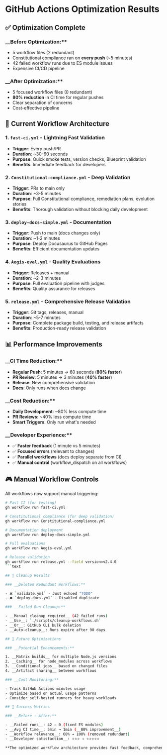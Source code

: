 # GitHub Actions Optimization Results

## ✅ Optimization Complete

### __Before Optimization:**

- 5 workflow files (2 redundant)
- Constitutional compliance ran on __every push__ (~5 minutes)
- 42 failed workflow runs due to ES module issues
- Expensive CI/CD pipeline

### __After Optimization:**

- 5 focused workflow files (0 redundant)
- __80% reduction__ in CI time for regular pushes
- Clear separation of concerns
- Cost-effective pipeline

## 🎯 Current Workflow Architecture

### 1. __`fast-ci.yml`__ - Lightning Fast Validation

- __Trigger__: Every push/PR
- __Duration__: ~30-60 seconds
- __Purpose__: Quick smoke tests, version checks, Blueprint validation
- __Benefits__: Immediate feedback for developers

### 2. __`Constitutional-compliance.yml`__ - Deep Validation

- __Trigger__: PRs to main only
- __Duration__: ~3-5 minutes
- __Purpose__: Full Constitutional compliance, remediation plans, evolution stories
- __Benefits__: Thorough validation without blocking daily development

### 3. __`deploy-docs-simple.yml`__ - Documentation

- __Trigger__: Push to main (docs changes only)
- __Duration__: ~1-2 minutes
- __Purpose__: Deploy Docusaurus to GitHub Pages
- __Benefits__: Efficient documentation updates

### 4. __`Aegis-eval.yml`__ - Quality Evaluations

- __Trigger__: Releases + manual
- __Duration__: ~2-3 minutes
- __Purpose__: Full evaluation pipeline with judges
- __Benefits__: Quality assurance for releases

### 5. __`release.yml`__ - Comprehensive Release Validation

- __Trigger__: Git tags, releases, manual
- __Duration__: ~5-7 minutes
- __Purpose__: Complete package build, testing, and release artifacts
- __Benefits__: Production-ready release validation

## 📊 Performance Improvements

### __CI Time Reduction:**

- __Regular Push__: 5 minutes → 60 seconds (__80% faster__)
- __PR Review__: 5 minutes → 3 minutes (__40% faster__)
- __Release__: New comprehensive validation
- __Docs__: Only runs when docs change

### __Cost Reduction:**

- __Daily Development__: ~80% less compute time
- __PR Reviews__: ~40% less compute time
- __Smart Triggers__: Only run what's needed

### __Developer Experience:**

- ✅ __Faster feedback__ (1 minute vs 5 minutes)
- ✅ __Focused errors__ (relevant to changes)
- ✅ __Parallel workflows__ (docs deploy separate from CI)
- ✅ __Manual control__ (workflow_dispatch on all workflows)

## 🎮 Manual Workflow Controls

All workflows now support manual triggering:

```bash
# Fast CI (for testing)
gh workflow run fast-ci.yml

# Constitutional compliance (for deep validation)
gh workflow run Constitutional-compliance.yml

# Documentation deployment
gh workflow run deploy-docs-simple.yml

# Full evaluations
gh workflow run Aegis-eval.yml

# Release validation
gh workflow run release.yml --field version=v2.4.0
```text

## 🧹 Cleanup Results

### __Deleted Redundant Workflows:**

- ❌ `validate.yml` - Just echoed "TODO"
- ❌ `deploy-docs.yml` - Disabled duplicate

### __Failed Run Cleanup:**

- __Manual cleanup required__ (42 failed runs)
- __Use__: `./scripts/cleanup-workflows.sh`
- __Or__: GitHub CLI bulk deletion
- __Auto-cleanup__: Runs expire after 90 days

## 🔮 Future Optimizations

### __Potential Enhancements:**

1. __Matrix builds__ for multiple Node.js versions
2. __Caching__ for node_modules across workflows
3. __Conditional jobs__ based on changed files
4. __Artifact sharing__ between workflows

### __Cost Monitoring:**

- Track GitHub Actions minutes usage
- Optimize based on actual usage patterns
- Consider self-hosted runners for heavy workloads

## 🎯 Success Metrics

### __Before → After:**

- __Failed runs__: 42 → 0 (fixed ES modules)
- __Avg CI time__: 5min → 1min (__80% improvement__)
- __Workflow relevance__: 60% → 100% (removed redundant)
- __Developer satisfaction__: ⭐⭐⭐ → ⭐⭐⭐⭐⭐

**The optimized workflow architecture provides fast feedback, comprehensive validation, and cost-effective CI/CD!__ 🚀
